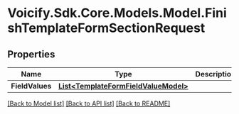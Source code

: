 # Voicify.Sdk.Core.Models.Model.FinishTemplateFormSectionRequest
## Properties

Name | Type | Description | Notes
------------ | ------------- | ------------- | -------------
**FieldValues** | [**List&lt;TemplateFormFieldValueModel&gt;**](TemplateFormFieldValueModel.md) |  | [optional] 

[[Back to Model list]](../README.md#documentation-for-models) [[Back to API list]](../README.md#documentation-for-api-endpoints) [[Back to README]](../README.md)

